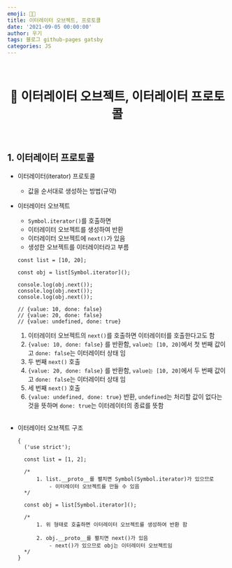```yaml
---
emoji: 👨‍💻
title: 이터레이터 오브젝트, 프로토콜
date: '2021-09-05 00:00:00'
author: 우기
tags: 블로그 github-pages gatsby
categories: JS
---
```


<br>

<h1 align="center">
  👋 이터레이터 오브젝트, 이터레이터 프로토콜
</h1>

<br>

## 1. 이터레이터 프로토콜

- 이터레이터(iterator) 프로토콜
  - 값을 순서대로 생성하는 방법(규약)
- 이터레이터 오브젝트

  - `Symbol.iterator()`를 호출하면
  - 이터레이터 오브젝트를 생성하여 반환
  - 이터레이터 오브젝트에 `next()`가 있음
  - 생성한 오브젝트를 이터레이터라고 부름

  ```tsx
  const list = [10, 20];

  const obj = list[Symbol.iterator]();

  console.log(obj.next());
  console.log(obj.next());
  console.log(obj.next());

  // {value: 10, done: false}
  // {value: 20, done: false}
  // {value: undefined, done: true}
  ```

  1. 이터레이터 오브젝트의 `next()`를 호출하면 이터레이터를 호출한다고도 함
  2. `{value: 10, done: false}` 를 반환함, `value는 [10, 20]`에서 첫 번째 값이고 `done: false`는 이터레이터 상태 임
  3. 두 번째 `next()` 호출
  4. `{value: 20, done: false}` 를 반환함, `value는 [10, 20]`에서 두 번째 값이고 `done: false`는 이터레이터 상태 임
  5. 세 번째 `next()` 호출
  6. `{value: undefined, done: true}` 반환, `undefined`는 처리할 값이 없다는 것을 뜻하며 `done: true`는 이터레이터의 종료를 뜻함

  <br>

- 이터레이터 오브젝트 구조

  ```tsx
  {
    ('use strict');

    const list = [1, 2];

    /*
  		1. list.__proto__를 펼치면 Symbol(Symbol.iterator)가 있으므로 
  			- 이터레이터 오브젝트를 만들 수 있음
  	*/

    const obj = list[Symbol.iterator]();

    /*
  		1. 위 형태로 호출하면 이터레이터 오브젝트를 생성하여 반환 함
  	
  		2. obj.__proto__를 펼치면 next()가 있음
  			- next()가 있으므로 obj는 이터레이터 오브젝트임
  	*/
  }
  ```

```toc

```
